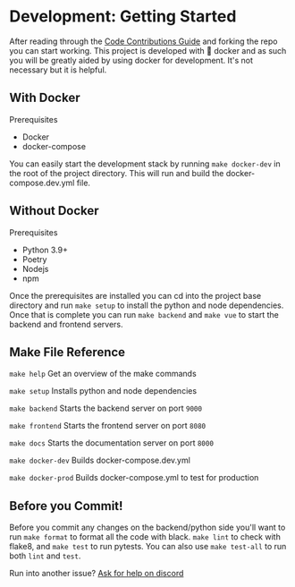 # Development: Getting Started

After reading through the [Code Contributions Guide](https://hay-kot.github.io/mealie/contributors/developers-guide/code-contributions/) and forking the repo you can start working. This project is developed with :whale: docker and as such you will be greatly aided by using docker for development. It's not necessary but it is helpful.

## With Docker
Prerequisites

- Docker
- docker-compose

You can easily start the development stack by running `make docker-dev` in the root of the project directory. This will run and build the docker-compose.dev.yml file.

## Without Docker
Prerequisites

- Python 3.9+
- Poetry
- Nodejs
- npm

Once the prerequisites are installed you can cd into the project base directory and run `make setup` to install the python and node dependencies. Once that is complete you can run `make backend` and `make vue` to start the backend and frontend servers. 

## Make File Reference 
`make help` Get an overview of the make commands

`make setup` Installs python and node dependencies

`make backend` Starts the backend server on port `9000`

`make frontend` Starts the frontend server on port `8080`

`make docs` Starts the documentation server on port `8000`

`make docker-dev` Builds docker-compose.dev.yml 

`make docker-prod` Builds docker-compose.yml to test for production

## Before you Commit! 

Before you commit any changes on the backend/python side you'll want to run `make format` to format all the code with black. `make lint` to check with flake8, and `make test` to run pytests. You can also use `make test-all` to run both `lint` and `test`. 

Run into another issue? [Ask for help on discord](https://discord.gg/QuStdQGSGK)